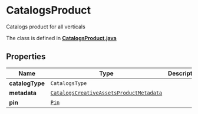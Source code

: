 

# CatalogsProduct

Catalogs product for all verticals

The class is defined in **[CatalogsProduct.java](../../src/main/java/org/openapitools/model/CatalogsProduct.java)**

## Properties

Name | Type | Description | Notes
------------ | ------------- | ------------- | -------------
**catalogType** | `CatalogsType` |  | 
**metadata** | [`CatalogsCreativeAssetsProductMetadata`](CatalogsCreativeAssetsProductMetadata.md) |  | 
**pin** | [`Pin`](Pin.md) |  | 





